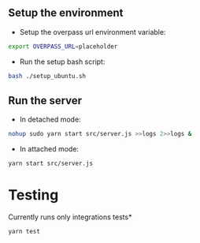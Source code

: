 ## Setup the environment
* Setup the overpass url environment variable:
````bash
export OVERPASS_URL=placeholder
````
* Run the setup bash script:
````bash
bash ./setup_ubuntu.sh
````
## Run the server
* In detached mode:
````bash
nohup sudo yarn start src/server.js >>logs 2>>logs &
````
* In attached mode:
````bash
yarn start src/server.js
````
# Testing
Currently runs only integrations tests*
```bash
yarn test
```
